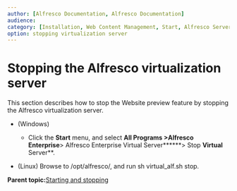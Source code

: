 ```yaml
---
author: [Alfresco Documentation, Alfresco Documentation]
audience: 
category: [Installation, Web Content Management, Start, Alfresco Server]
option: stopping virtualization server
---
```


# Stopping the Alfresco virtualization server

This section describes how to stop the Website preview feature by stopping the Alfresco virtualization server.

-   \(Windows\)

    -   Click the **Start** menu, and select **All Programs \>****Alfresco Enterprise******\> Alfresco Enterprise Virtual Server******\> Stop **Virtual** Server**.
-   \(Linux\) Browse to /opt/alfresco/, and run sh virtual\_alf.sh stop.


**Parent topic:**[Starting and stopping](../concepts/start-stop-intro.md)

